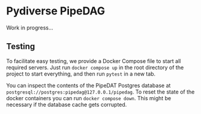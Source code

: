 # Pydiverse PipeDAG

Work in progress...

## Testing

To facilitate easy testing, we provide a Docker Compose file to start all required servers.
Just run `docker compose up` in the root directory of the project to start everything, and then run `pytest` in a new tab.

You can inspect the contents of the PipeDAT Postgres database at `postgresql://postgres:pipedag@127.0.0.1/pipedag`.
To reset the state of the docker containers you can run `docker compose down`.
This might be necessary if the database cache gets corrupted.
